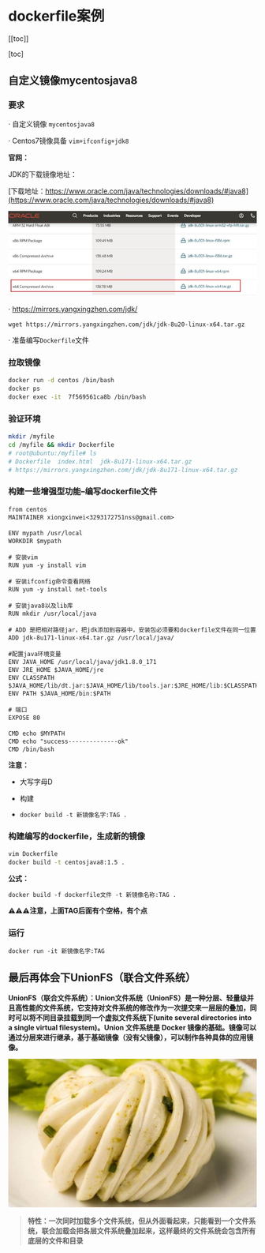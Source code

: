 # dockerfile案例

[[toc]]

[toc]

## 自定义镜像mycentosjava8

### 要求

·     自定义镜像 `mycentosjava8`

·     Centos7镜像具备 `vim+ifconfig+jdk8`



**官网：**

  JDK的下载镜像地址：

 [下载地址：https://www.oracle.com/java/technologies/downloads/#java8](https://www.oracle.com/java/technologies/downloads/#java8)

![graphic](./images/LRMtS6w2PDBTxfQ.jpg)

·     https://mirrors.yangxingzhen.com/jdk/

```
wget https://mirrors.yangxingzhen.com/jdk/jdk-8u20-linux-x64.tar.gz
```

·     准备编写`Dockerfile`文件



### 拉取镜像

```bash
docker run -d centos /bin/bash
docker ps
docker exec -it  7f569561ca8b /bin/bash 
```



### 验证环境

```bash
mkdir /myfile
cd /myfile && mkdir Dockerfile
# root@ubuntu:/myfile# ls
# Dockerfile  index.html  jdk-8u171-linux-x64.tar.gz
# https://mirrors.yangxingzhen.com/jdk/jdk-8u171-linux-x64.tar.gz
```



### 构建一些增强型功能–编写dockerfile文件

```shell
from centos
MAINTAINER xiongxinwei<3293172751nss@gmail.com>

ENV mypath /usr/local
WORKDIR $mypath

# 安装vim
RUN yum -y install vim

# 安装ifconfig命令查看网络
RUN yum -y install net-tools

# 安装java8以及lib库
RUN mkdir /usr/local/java

# ADD 是把相对路径jar，把jdk添加到容器中，安装包必须要和dockerfile文件在同一位置
ADD jdk-8u171-linux-x64.tar.gz /usr/local/java/

#配置java环境变量
ENV JAVA_HOME /usr/local/java/jdk1.8.0_171
ENV JRE_HOME $JAVA_HOME/jre
ENV CLASSPATH $JAVA_HOME/lib/dt.jar:$JAVA_HOME/lib/tools.jar:$JRE_HOME/lib:$CLASSPATH
ENV PATH $JAVA_HOME/bin:$PATH

# 端口
EXPOSE 80

CMD echo $MYPATH
CMD echo "success--------------ok"
CMD /bin/bash
```

**注意：**

+ 大写字母D

+ 构建

+ `docker build -t 新镜像名字:TAG .`



### 构建编写的dockerfile，生成新的镜像

```bash
vim Dockerfile
docker build -t centosjava8:1.5 .
```

**公式：**

```
docker build -f dockerfile文件 -t 新镜像名称:TAG .
```

**⚠️⚠️⚠️注意，上面TAG后面有个空格，有个点**



### 运行

```
docker run -it 新镜像名字:TAG
```



## 最后再体会下UnionFS（联合文件系统）

**UnionFS（联合文件系统）：Union文件系统（UnionFS）是一种分层、轻量级并且高性能的文件系统，它支持对文件系统的修改作为一次提交来一层层的叠加，同时可以将不同目录挂载到同一个虚拟文件系统下(unite several directories into a single virtual filesystem)。Union 文件系统是 Docker 镜像的基础。镜像可以通过分层来进行继承，基于基础镜像（没有父镜像），可以制作各种具体的应用镜像。**

![graphic](./images/agpGsZwy8PCoBLU.jpg) 

> **特性：一次同时加载多个文件系统，但从外面看起来，只能看到一个文件系统，联合加载会把各层文件系统叠加起来，这样最终的文件系统会包含所有底层的文件和目录**